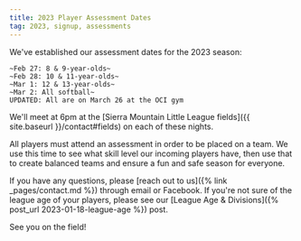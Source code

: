 ```yaml
---
title: 2023 Player Assessment Dates
tag: 2023, signup, assessments
---
```


We've established our assessment dates for the 2023 season:

	~Feb 27: 8 & 9-year-olds~
	~Feb 28: 10 & 11-year-olds~
	~Mar 1: 12 & 13-year-olds~
	~Mar 2: All softball~
    UPDATED: All are on March 26 at the OCI gym

We'll meet at 6pm at the [Sierra Mountain Little League fields]({{ site.baseurl }}/contact#fields)
on each of these nights.

All players must attend an assessment in order to be placed on a team. We use
this time to see what skill level our incoming players have, then use that to
create balanced teams and ensure a fun and safe season for everyone.

If you have any questions, please [reach out to us]({% link _pages/contact.md %})
through email or Facebook. If you're not sure of the league age of your players,
please see our [League Age & Divisions]({% post_url 2023-01-18-league-age %}) post.

See you on the field!
